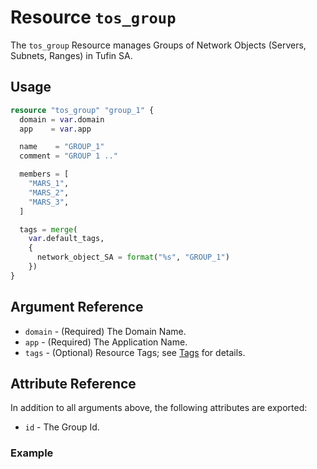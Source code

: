 # Resource `tos_group`

The `tos_group` Resource manages Groups of Network Objects (Servers, Subnets, Ranges) in Tufin SA.

## Usage

```terraform
resource "tos_group" "group_1" {
  domain = var.domain
  app    = var.app

  name    = "GROUP_1"
  comment = "GROUP 1 .."

  members = [
    "MARS_1",
    "MARS_2",
    "MARS_3",
  ]

  tags = merge(
    var.default_tags,
    {
      network_object_SA = format("%s", "GROUP_1")
    })
}
```

## Argument Reference

* `domain` - (Required) The Domain Name.
* `app` - (Required) The Application Name.
* `tags` - (Optional) Resource Tags; see [Tags](tag.md) for details.

## Attribute Reference

In addition to all arguments above, the following attributes are exported:

* `id` - The Group Id.

### Example

```terraform
```